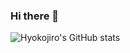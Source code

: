 ### Hi there 👋

![Hyokojiro's GitHub stats](https://github-readme-stats.vercel.app/api?username=anuraghazra&show_icons=true&theme=radical)
